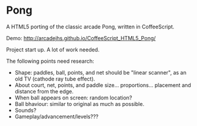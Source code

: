 Pong
==============
A HTML5 porting of the classic arcade Pong, written in CoffeeScript.

Demo: http://arcadejhs.github.io/CoffeeScript_HTML5_Pong/

Project start up. A lot of work needed.

The following points need research:

- Shape: paddles, ball, points, and net should be "linear scanner", as an old TV (cathode ray tube effect).
- About court, net, points, and paddle size... proportions... placement and distance from the edge.
- When ball appears on screen: random location?
- Ball bhaviour: similar to original as much as possible.
- Sounds?
- Gameplay/advancement/levels???